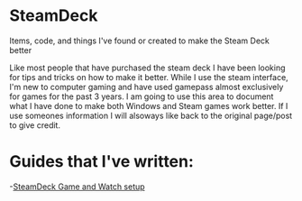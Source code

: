 # SteamDeck
Items, code, and things I've found or created to make the Steam Deck better

Like most people that have purchased the steam deck I have been looking for tips and tricks on how to make it better. While I use the steam interface, I'm new to computer gaming and have used gamepass almost exclusively for games for the past 3 years. I am going to use this area to document what I have done to make both Windows and Steam games work better. If I use someones information I will alsoways like back to the original page/post to give credit. 


# Guides that I've written:
  -[SteamDeck Game and Watch setup](https://github.com/kndafst/GameandWatch-SteamDeck)
